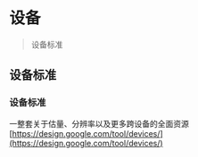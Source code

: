 # 设备

> 设备标准

## 设备标准

### 设备标准   

一整套关于估量、分辨率以及更多跨设备的全面资源[https://design.google.com/tool/devices/](https://design.google.com/tool/devices/)
